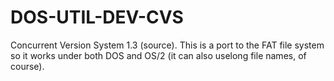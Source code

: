 # DOS-UTIL-DEV-CVS
Concurrent Version System 1.3 (source). This is a port to the FAT file system so it works under both DOS and OS/2 (it can also uselong file names, of course).
